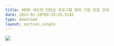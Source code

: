 ```yaml
---
title: 4050 새도약 인턴십 프로그램 참여 기업 모집 안내
date: 2023-02-28T09:33:25.514Z
type: download
layout: section_single
---
```

![](/uploads/main_slide_230313b.jpg)